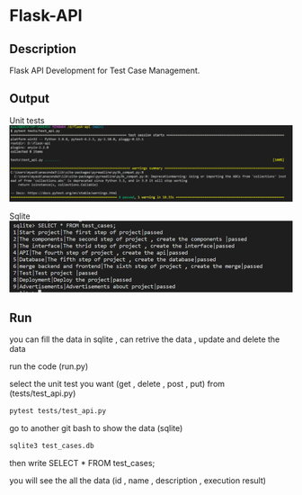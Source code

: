 # Flask-API

## Description

Flask API Development for Test Case Management.

## Output

Unit tests
![Alt text](img/unitTest.PNG)

Sqlite
![Alt text](img/DsqliteB.PNG)

## Run

you can fill the data in sqlite , can retrive the data , update and delete the data

run the code (run.py)

select the unit test you want (get , delete , post , put) from (tests/test_api.py)

```bash
pytest tests/test_api.py
```

go to another git bash to show the data (sqlite)

```bash
sqlite3 test_cases.db
```

then write SELECT \* FROM test_cases;

you will see the all the data (id , name , description , execution result)
